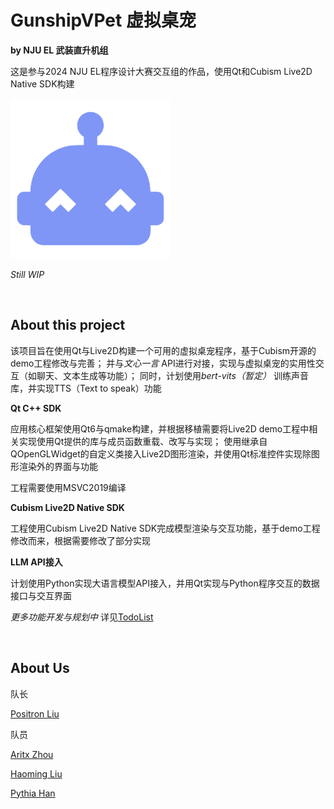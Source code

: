 # GunshipVPet 虚拟桌宠 

**by NJU EL 武装直升机组**

这是参与2024 NJU EL程序设计大赛交互组的作品，使用Qt和Cubism Live2D Native SDK构建

![Logo](https://raw.githubusercontent.com/Positron114514/GunShipVPet/master/resources/icons/logo-tmp.png "Logo")

*Still WIP*

<br>

## About this project

该项目旨在使用Qt与Live2D构建一个可用的虚拟桌宠程序，基于Cubism开源的demo工程修改与完善；
并与*文心一言* API进行对接，实现与虚拟桌宠的实用性交互（如聊天、文本生成等功能）；
同时，计划使用*bert-vits（暂定）* 训练声音库，并实现TTS（Text to speak）功能

**Qt C++ SDK**

应用核心框架使用Qt6与qmake构建，并根据移植需要将Live2D demo工程中相关实现使用Qt提供的库与成员函数重载、改写与实现；
使用继承自QOpenGLWidget的自定义类接入Live2D图形渲染，并使用Qt标准控件实现除图形渲染外的界面与功能

工程需要使用MSVC2019编译

**Cubism Live2D Native SDK**

工程使用Cubism Live2D Native SDK完成模型渲染与交互功能，基于demo工程修改而来，根据需要修改了部分实现

**LLM API接入**

计划使用Python实现大语言模型API接入，并用Qt实现与Python程序交互的数据接口与交互界面

*更多功能开发与规划中* 详见[TodoList](https://github.com/Positron114514/GunShipVPet/blob/master/todolist.md)

<br>

## About Us

队长

[Positron Liu](https://github.com/Positron114514)

队员

[Aritx Zhou](https://github.com/AritxOnly)

[Haoming Liu](https://github.com/shadowpromax2)

[Pythia Han](https://github.com/Pythia111)
